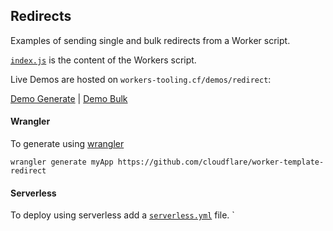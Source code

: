 ## Redirects

Examples of sending single and bulk redirects from a Worker script.

[`index.js`](https://github.com/cloudflare/worker-template-redirects/blob/master/index.js) is the content of the Workers script.

Live Demos are hosted on `workers-tooling.cf/demos/redirect`:

[Demo Generate](https://workers-tooling.cf/demos/redirect/send) | [Demo Bulk](https://workers-tooling.cf/demos/redirect/bulk1)

#### Wrangler
To generate using [wrangler](https://github.com/cloudflare/wrangler)

```
wrangler generate myApp https://github.com/cloudflare/worker-template-redirect
```

#### Serverless
To deploy using serverless add a [`serverless.yml`](https://serverless.com/framework/docs/providers/cloudflare/) file.
`

